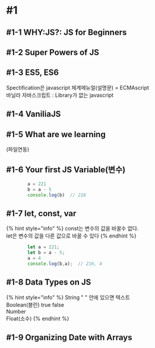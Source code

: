 # \#1

## \#1-1 WHY:JS?: JS for Beginners

## \#1-2 Super Powers of JS

## \#1-3 ES5, ES6

Spectification은 javascript 체계메뉴얼\(설명문\) = ECMAscript  
바닐라 자바스크립트 : Library가 없는 javascript

## \#1-4 VaniliaJS

## \#1-5 What are we learning

\(파일연동\)

## \#1-6 Your first JS Variable\(변수\)

```javascript
        a = 221
        b = a - 5
        console.log(b)  // 216
```

## \#1-7 let, const, var

{% hint style="info" %}
const는 변수의 값을 바꿀수 없다.  
let은 변수의 값을 다른 값으로 바꿀  수 있다
{% endhint %}

```javascript
        let a = 221;
        let b = a - 5;
        a = 4
        console.log(b,a);  // 216, 4
```

## \#1-8 Data Types on JS

{% hint style="info" %}
String " " 안에 있으면 텍스트  
Boolean\(블린\) true false  
Number  
Float\(소수\)
{% endhint %}

## \#1-9 Organizing Date with Arrays

